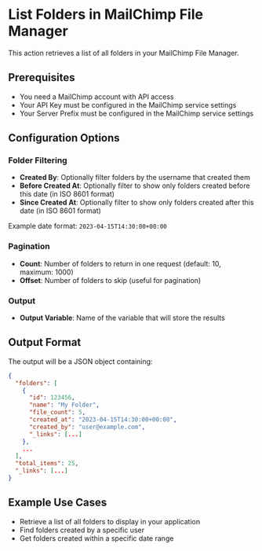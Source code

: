 # List Folders in MailChimp File Manager

This action retrieves a list of all folders in your MailChimp File Manager.

## Prerequisites

- You need a MailChimp account with API access
- Your API Key must be configured in the MailChimp service settings
- Your Server Prefix must be configured in the MailChimp service settings

## Configuration Options

### Folder Filtering

- **Created By**: Optionally filter folders by the username that created them
- **Before Created At**: Optionally filter to show only folders created before this date (in ISO 8601 format)
- **Since Created At**: Optionally filter to show only folders created after this date (in ISO 8601 format)

Example date format: `2023-04-15T14:30:00+00:00`

### Pagination

- **Count**: Number of folders to return in one request (default: 10, maximum: 1000)
- **Offset**: Number of folders to skip (useful for pagination)

### Output

- **Output Variable**: Name of the variable that will store the results

## Output Format

The output will be a JSON object containing:

```json
{
  "folders": [
    {
      "id": 123456,
      "name": "My Folder",
      "file_count": 5,
      "created_at": "2023-04-15T14:30:00+00:00",
      "created_by": "user@example.com",
      "_links": [...]
    },
    ...
  ],
  "total_items": 25,
  "_links": [...]
}
```

## Example Use Cases

- Retrieve a list of all folders to display in your application
- Find folders created by a specific user
- Get folders created within a specific date range